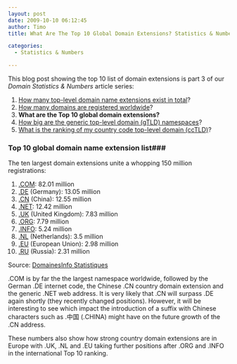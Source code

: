 ```yaml
---
layout: post
date: 2009-10-10 06:12:45
author: Timo
title: What Are The Top 10 Global Domain Extensions? Statistics & Numbers, Part III

categories:
  - Statistics & Numbers

---
```


This blog post showing the top 10 list of domain extensions is part 3 of our *Domain Statistics & Numbers* article series:

1.  [How many top-level domain name extensions exist in total](https://iwantmyname.com/blog/2009/09/how-many-domain-extensions-exist-worldwide-statistics-numbers.html "How many TLDs exist in total?")?
2.  [How many domains are registered worldwide](https://iwantmyname.com/blog/2009/09/how-many-domains-are-registered-in-total.html "Total Number Of Domain Registrations Worldwide?")?
3.  **What are the Top 10 global domain extensions?**
4.  [How big are the generic top-level domain (gTLD) namespaces](https://iwantmyname.com/blog/2009/10/how-big-are-the-generic-top-level-domain-namespaces-statistics-numbers-part-iv.html)?
5.  [What is the ranking of my country code top-level domain (ccTLD)](https://iwantmyname.com/blog/2009/10/country-code-top-level-domain-cctld-ranking-numbers-statistics.html)?

### Top 10 global domain name extension list###

The ten largest domain extensions unite a whopping 150 million registrations:

1.  [.COM](https://iwantmyname.com/domains/com-domain-name-registration-for-commercial): 82.01 million
2.  [.DE](https://iwantmyname.com/domains/de-german-domain-name-registration-for-germany) (Germany): 13.05 million
3.  [.CN](https://iwantmyname.com/domains/cn-chinese-domain-name-registration-for-china) (China): 12.55 million
4.  [.NET](https://iwantmyname.com/domains/net-domain-name-registration-for-network): 12.42 million
5.  [.UK](https://iwantmyname.com/domains/co.uk-domain-name-registration-for-united-kingdom) (United Kingdom): 7.83 million
6.  [.ORG](https://iwantmyname.com/domains/org-domain-name-registration-for-organisation): 7.79 million
7.  [.INFO](https://iwantmyname.com/domains/info-domain-name-registration-for-information): 5.24 million
8.  [.NL](https://iwantmyname.com/domains/nl-domain-name-registration-for-netherlands) (Netherlands): 3.5 million
9.  [.EU](https://iwantmyname.com/domains/eu-european-domain-name-registration-for-europe) (European Union): 2.98 million
10.  [.RU](https://iwantmyname.com/domains/ru-russian-domain-name-registration-for-russian-federation) (Russia): 2.31 million

Source: [DomainesInfo Statistiques](http://www.domainesinfo.fr/statistiques.php "DomainesInfo Statistiques")

.COM is by far the the largest namespace worldwide, followed by the German .DE internet code, the Chinese .CN country domain extension and the generic .NET web address. It is very likely that .CN will surpass .DE again shortly (they recently changed positions). However, it will be interesting to see which impact the introduction of a suffix with Chinese characters such as .中国 (.CHINA) might have on the future growth of the .CN address.

These numbers also show how strong country domain extensions are in Europe with .UK, .NL and .EU taking further positions after .ORG and .INFO in the international Top 10 ranking.
